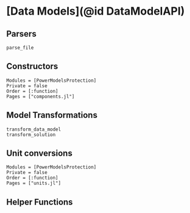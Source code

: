 
# [Data Models](@id DataModelAPI)

## Parsers

```@docs
parse_file
```

## Constructors

```@autodocs
Modules = [PowerModelsProtection]
Private = false
Order = [:function]
Pages = ["components.jl"]
```

## Model Transformations

```@docs
transform_data_model
transform_solution
```

## Unit conversions

```@autodocs
Modules = [PowerModelsProtection]
Private = false
Order = [:function]
Pages = ["units.jl"]
```

## Helper Functions

```@docs
```
